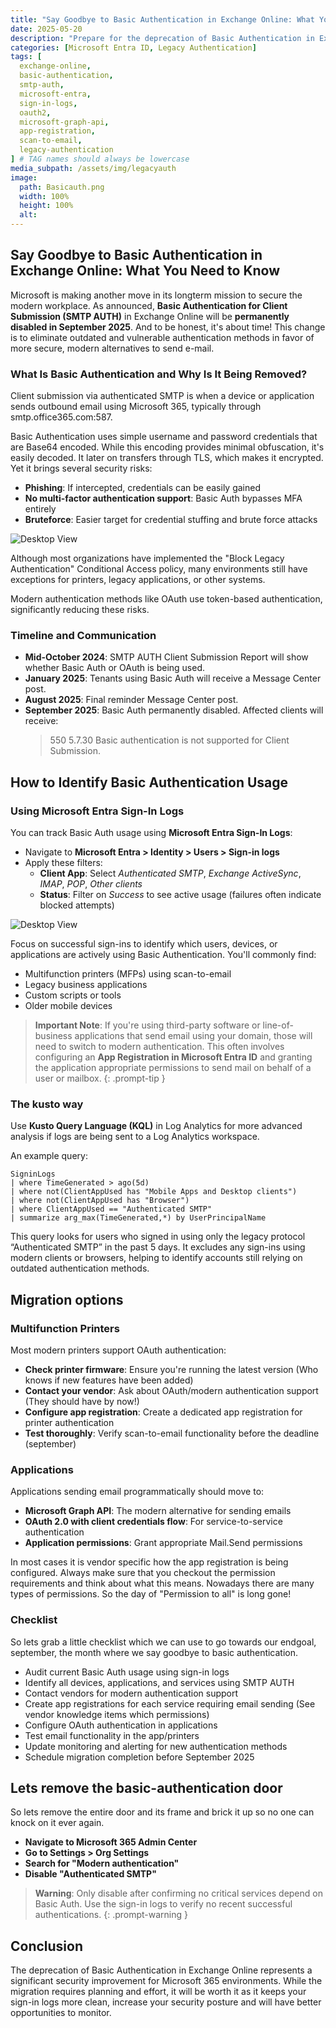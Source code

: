 ```yaml
---
title: "Say Goodbye to Basic Authentication in Exchange Online: What You Need to Know"
date: 2025-05-20
description: "Prepare for the deprecation of Basic Authentication in Exchange Online by September 2025. Start detect legacy sign-ins (including ROPC) using Microsoft Entra ID, disabling Basic Auth in Microsoft 365, and migrating software to use more secure app registrations."
categories: [Microsoft Entra ID, Legacy Authentication]
tags: [
  exchange-online,
  basic-authentication,
  smtp-auth,
  microsoft-entra,
  sign-in-logs,
  oauth2,
  microsoft-graph-api,
  app-registration,
  scan-to-email,
  legacy-authentication
] # TAG names should always be lowercase
media_subpath: /assets/img/legacyauth
image:
  path: Basicauth.png
  width: 100%
  height: 100%
  alt:
---
```

## Say Goodbye to Basic Authentication in Exchange Online: What You Need to Know

Microsoft is making another move in its longterm mission to secure the modern workplace. As announced, **Basic Authentication for Client Submission (SMTP AUTH)** in Exchange Online will be **permanently disabled in September 2025**. And to be honest, it's about time! This change is to eliminate outdated and vulnerable authentication methods in favor of more secure, modern alternatives to send e-mail.

### What Is Basic Authentication and Why Is It Being Removed?

Client submission via authenticated SMTP is when a device or application sends outbound email using Microsoft 365, typically through smtp.office365.com:587.

Basic Authentication uses simple username and password credentials that are Base64 encoded. While this encoding provides minimal obfuscation, it's easily decoded. It later on transfers through TLS, which makes it encrypted. Yet it brings several security risks:

- **Phishing**: If intercepted, credentials can be easily gained
- **No multi-factor authentication support**: Basic Auth bypasses MFA entirely
- **Bruteforce**: Easier target for credential stuffing and brute force attacks

![Desktop View](basic-auth-sign.png)

Although most organizations have implemented the "Block Legacy Authentication" Conditional Access policy, many environments still have exceptions for printers, legacy applications, or other systems.

Modern authentication methods like OAuth use token-based authentication, significantly reducing these risks.

### Timeline and Communication

- **Mid-October 2024**: SMTP AUTH Client Submission Report will show whether Basic Auth or OAuth is being used.
- **January 2025**: Tenants using Basic Auth will receive a Message Center post.
- **August 2025**: Final reminder Message Center post.
- **September 2025**: Basic Auth permanently disabled. Affected clients will receive:
  > 550 5.7.30 Basic authentication is not supported for Client Submission.

## How to Identify Basic Authentication Usage

### Using Microsoft Entra Sign-In Logs

You can track Basic Auth usage using **Microsoft Entra Sign-In Logs**:

- Navigate to **Microsoft Entra > Identity > Users > Sign-in logs**
- Apply these filters:
   - **Client App**: Select *Authenticated SMTP*, *Exchange ActiveSync*, *IMAP*, *POP*, *Other clients*
   - **Status**: Filter on *Success* to see active usage (failures often indicate blocked attempts)

![Desktop View](Client-app-list.png)

Focus on successful sign-ins to identify which users, devices, or applications are actively using Basic Authentication. You'll commonly find:
- Multifunction printers (MFPs) using scan-to-email
- Legacy business applications
- Custom scripts or tools
- Older mobile devices

> **Important Note**: If you're using third-party software or line-of-business applications that send email using your domain, those will need to switch to modern authentication. This often involves configuring an **App Registration in Microsoft Entra ID** and granting the application appropriate permissions to send mail on behalf of a user or mailbox.
{: .prompt-tip }

### The kusto way

Use **Kusto Query Language (KQL)** in Log Analytics for more advanced analysis if logs are being sent to a Log Analytics workspace.

An example query:
```
SigninLogs
| where TimeGenerated > ago(5d)
| where not(ClientAppUsed has "Mobile Apps and Desktop clients")
| where not(ClientAppUsed has "Browser")
| where ClientAppUsed == "Authenticated SMTP"
| summarize arg_max(TimeGenerated,*) by UserPrincipalName
```
This query looks for users who signed in using only the legacy protocol “Authenticated SMTP” in the past 5 days.
It excludes any sign-ins using modern clients or browsers, helping to identify accounts still relying on outdated authentication methods.

## Migration options

### Multifunction Printers

Most modern printers support OAuth authentication:

- **Check printer firmware**: Ensure you're running the latest version (Who knows if new features have been added)
- **Contact your vendor**: Ask about OAuth/modern authentication support (They should have by now!)
- **Configure app registration**: Create a dedicated app registration for printer authentication
- **Test thoroughly**: Verify scan-to-email functionality before the deadline (september)

### Applications

Applications sending email programmatically should move to:

- **Microsoft Graph API**: The modern alternative for sending emails
- **OAuth 2.0 with client credentials flow**: For service-to-service authentication
- **Application permissions**: Grant appropriate Mail.Send permissions

In most cases it is vendor specific how the app registration is being configured. Always make sure that you checkout the permission requirements and think about what this means. Nowadays there are many types of permissions. So the day of "Permission to all" is long gone!

### Checklist

So lets grab a little checklist which we can use to go towards our endgoal, september, the month where we say goodbye to basic authentication.

- Audit current Basic Auth usage using sign-in logs
- Identify all devices, applications, and services using SMTP AUTH
- Contact vendors for modern authentication support
- Create app registrations for each service requiring email sending (See vendor knowledge items which permissions)
- Configure OAuth authentication in applications
- Test email functionality in the app/printers
- Update monitoring and alerting for new authentication methods
- Schedule migration completion before September 2025

## Lets remove the basic-authentication door

So lets remove the entire door and its frame and brick it up so no one can knock on it ever again.

- **Navigate to Microsoft 365 Admin Center**
- **Go to Settings > Org Settings**
- **Search for "Modern authentication"**
- **Disable "Authenticated SMTP"**

> **Warning**: Only disable after confirming no critical services depend on Basic Auth. Use the sign-in logs to verify no recent successful authentications.
{: .prompt-warning }

## Conclusion

The deprecation of Basic Authentication in Exchange Online represents a significant security improvement for Microsoft 365 environments. While the migration requires planning and effort, it will be worth it as it keeps your sign-in logs more clean, increase your security posture and will have better opportunities to monitor.


